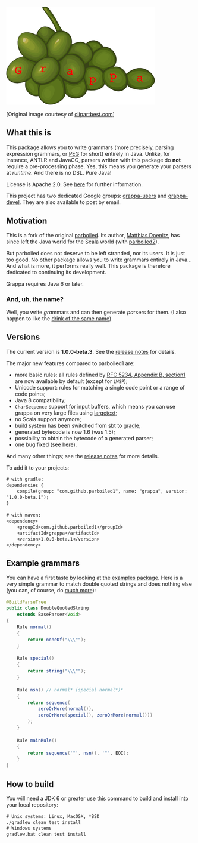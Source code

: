 ![logo](misc/grappa-logo.png)

\[Original image courtesy of [clipartbest.com](http://www.clipartbest.com/clipart-Kin5EMyiq)\]

## What this is

This package allows you to write grammars (more precisely, parsing expression grammars, or
[PEG](http://en.wikipedia.org/wiki/Parsing_expression_grammar) for short) entirely in Java. Unlike,
for instance, ANTLR and JavaCC, parsers written with this package do **not** require a
pre-processing phase. Yes, this means you generate your parsers at _runtime_. And there is no DSL.
Pure Java!

License is Apache 2.0. See [here](https://github.com/parboiled1/project-info) for further
information.

This project has two dedicated Google groups:
[grappa-users](http://groups.google.com/d/forum/grappa-users) and
[grappa-devel](http://groups.google.com/d/forum/grappa-devel). They are also available to post by
email.

## Motivation

This is a fork of the original [parboiled](https://github.com/sirthias/parboiled). Its author,
[Matthias Doenitz](https://github.com/sirthias), has since left the Java world for the Scala world
(with [parboiled2](https://github.com/sirthias/parboiled2)).

But parboiled does not deserve to be left stranded, nor its users. It is just
too good. No other package allows you to write grammars entirely in Java... And
what is more, it performs really well. This package is therefore dedicated to
continuing its development.

Grappa requires Java 6 or later.

### And, uh, the name?

Well, you write <i>gra</i>mmars and can then generate <i>pa</i>rsers for them. (I also happen to
like the [drink of the same name](http://www.istitutograppa.org/))

## Versions

The current version is **1.0.0-beta.3**. See the [release notes](RELEASE-NOTES.md) for details.

The major new features compared to parboiled1 are:

* more basic rules: all rules defined by [RFC 5234, Appendix B,
  section1](https://tools.ietf.org/html/rfc5234#appendix-B.1) are now available by default (except
  for `LWSP`);
* Unicode support: rules for matching a single code point or a range of code points;
* Java 8 compatibility;
* `CharSequence` support for input buffers, which means you can use grappa on very large files using
  [largetext](https://github.com/fge/largetext);
* no Scala support anymore;
* build system has been switched from sbt to [gradle](http://gradle.org);
* generated bytecode is now 1.6 (was 1.5);
* possibility to obtain the bytecode of a generated parser;
* one bug fixed (see [here](https://github.com/parboiled1/parboiled-core/issues/1)).

And many other things; see the [release notes](RELEASE-NOTES.md) for more details.

To add it to your projects:

```
# with gradle:
dependencies {
    compile(group: "com.github.parboiled1", name: "grappa", version: "1.0.0-beta.1");
}

# with maven:
<dependency>
    <groupId>com.github.parboiled1</groupId>
    <artifactId>grappa</artifactId>
    <version>1.0.0-beta.1</version>
</dependency>
```

## Example grammars

You can have a first taste by looking at the [examples
package](https://github.com/parboiled1/parboiled-examples). Here is a very simple grammar to match
double quoted strings and does nothing else (you can, of course, do [much
more](https://github.com/parboiled1/parboiled/wiki)):

```java
@BuildParseTree
public class DoubleQuotedString
    extends BaseParser<Void>
{
    Rule normal()
    {
        return noneOf("\\\"");
    }

    Rule special()
    {
        return string("\\\"");
    }

    Rule nsn() // normal* (special normal*)*
    {
        return sequence(
            zeroOrMore(normal()),
            zeroOrMore(special(), zeroOrMore(normal()))
        );
    }

    Rule mainRule()
    {
        return sequence('"', nsn(), '"', EOI);
    }
}
```

## How to build

You will need a JDK 6 or greater use this command to build and install into your local repository:

```
# Unix systems: Linux, MacOSX, *BSD
./gradlew clean test install
# Windows systems
gradlew.bat clean test install
```

